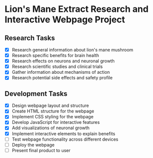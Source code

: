 # Lion's Mane Extract Research and Interactive Webpage Project

## Research Tasks
- [x] Research general information about lion's mane mushroom
- [x] Research specific benefits for brain health
- [x] Research effects on neurons and neuronal growth
- [x] Research scientific studies and clinical trials
- [x] Gather information about mechanisms of action
- [x] Research potential side effects and safety profile

## Development Tasks
- [x] Design webpage layout and structure
- [x] Create HTML structure for the webpage
- [x] Implement CSS styling for the webpage
- [x] Develop JavaScript for interactive features
- [x] Add visualizations of neuronal growth
- [x] Implement interactive elements to explain benefits
- [ ] Test webpage functionality across different devices
- [ ] Deploy the webpage
- [ ] Present final product to user
